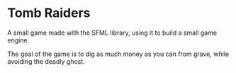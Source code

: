 # Tomb Raiders 
A small game made with the SFML library, using it to build a small game engine.

The goal of the game is to dig as much money as you can from grave, while avoiding the deadly ghost.
